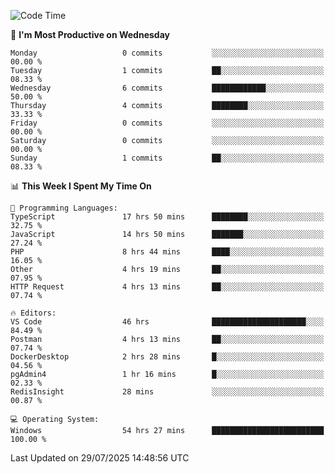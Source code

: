 <!--START_SECTION:waka-->
![Code Time](http://img.shields.io/badge/Code%20Time-5%2C421%20hrs%2045%20mins-blue)

📅 **I'm Most Productive on Wednesday** 

```text
Monday                   0 commits           ░░░░░░░░░░░░░░░░░░░░░░░░░   00.00 % 
Tuesday                  1 commits           ██░░░░░░░░░░░░░░░░░░░░░░░   08.33 % 
Wednesday                6 commits           ████████████░░░░░░░░░░░░░   50.00 % 
Thursday                 4 commits           ████████░░░░░░░░░░░░░░░░░   33.33 % 
Friday                   0 commits           ░░░░░░░░░░░░░░░░░░░░░░░░░   00.00 % 
Saturday                 0 commits           ░░░░░░░░░░░░░░░░░░░░░░░░░   00.00 % 
Sunday                   1 commits           ██░░░░░░░░░░░░░░░░░░░░░░░   08.33 % 
```


📊 **This Week I Spent My Time On** 

```text
💬 Programming Languages: 
TypeScript               17 hrs 50 mins      ████████░░░░░░░░░░░░░░░░░   32.75 % 
JavaScript               14 hrs 50 mins      ███████░░░░░░░░░░░░░░░░░░   27.24 % 
PHP                      8 hrs 44 mins       ████░░░░░░░░░░░░░░░░░░░░░   16.05 % 
Other                    4 hrs 19 mins       ██░░░░░░░░░░░░░░░░░░░░░░░   07.95 % 
HTTP Request             4 hrs 13 mins       ██░░░░░░░░░░░░░░░░░░░░░░░   07.74 % 

🔥 Editors: 
VS Code                  46 hrs              █████████████████████░░░░   84.49 % 
Postman                  4 hrs 13 mins       ██░░░░░░░░░░░░░░░░░░░░░░░   07.74 % 
DockerDesktop            2 hrs 28 mins       █░░░░░░░░░░░░░░░░░░░░░░░░   04.56 % 
pgAdmin4                 1 hr 16 mins        █░░░░░░░░░░░░░░░░░░░░░░░░   02.33 % 
RedisInsight             28 mins             ░░░░░░░░░░░░░░░░░░░░░░░░░   00.87 % 

💻 Operating System: 
Windows                  54 hrs 27 mins      █████████████████████████   100.00 % 
```


 Last Updated on 29/07/2025 14:48:56 UTC
<!--END_SECTION:waka-->
